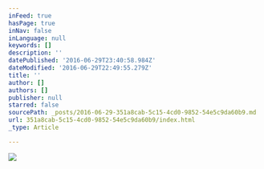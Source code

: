```yaml
---
inFeed: true
hasPage: true
inNav: false
inLanguage: null
keywords: []
description: ''
datePublished: '2016-06-29T23:40:58.984Z'
dateModified: '2016-06-29T22:49:55.279Z'
title: ''
author: []
authors: []
publisher: null
starred: false
sourcePath: _posts/2016-06-29-351a8cab-5c15-4cd0-9852-54e5c9da60b9.md
url: 351a8cab-5c15-4cd0-9852-54e5c9da60b9/index.html
_type: Article

---
```

![](https://the-grid-user-content.s3-us-west-2.amazonaws.com/8a7f984b-db28-4ab2-a1a0-744708a2eac7.jpg)